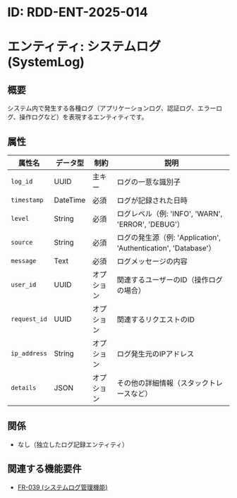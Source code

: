 # ID: RDD-ENT-2025-014

# エンティティ: システムログ (SystemLog)

## 概要

システム内で発生する各種ログ（アプリケーションログ、認証ログ、エラーログ、操作ログなど）を表現するエンティティです。

## 属性

| 属性名       | データ型 | 制約       | 説明                                                            |
| ------------ | -------- | ---------- | --------------------------------------------------------------- |
| `log_id`     | UUID     | 主キー     | ログの一意な識別子                                              |
| `timestamp`  | DateTime | 必須       | ログが記録された日時                                            |
| `level`      | String   | 必須       | ログレベル（例: 'INFO', 'WARN', 'ERROR', 'DEBUG'）              |
| `source`     | String   | 必須       | ログの発生源（例: 'Application', 'Authentication', 'Database'） |
| `message`    | Text     | 必須       | ログメッセージの内容                                            |
| `user_id`    | UUID     | オプション | 関連するユーザーのID（操作ログの場合）                          |
| `request_id` | UUID     | オプション | 関連するリクエストのID                                          |
| `ip_address` | String   | オプション | ログ発生元のIPアドレス                                          |
| `details`    | JSON     | オプション | その他の詳細情報（スタックトレースなど）                        |

## 関係

- なし（独立したログ記録エンティティ）

## 関連する機能要件

- [FR-039 (システムログ管理機能)](../../functional-requirements/fr-039-system-log-management-function.md)
